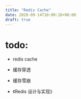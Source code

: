 ```yaml
---
title: "Redis Cache"
date: 2020-09-14T10:00:18+08:00
draft: true
---
```


# todo:
- redis cache 
- 缓存穿透
- 缓存雪崩



- 《Redis 设计与实现》